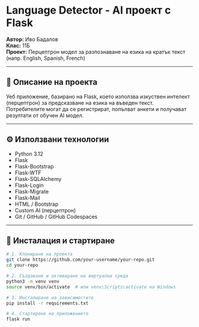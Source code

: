 # Language Detector - AI проект с Flask

**Автор:** Иво Бадалов  
**Клас:** 11Б  
**Проект:** Перцептрон модел за разпознаване на езика на кратък текст (напр. English, Spanish, French)

---

## 🧠 Описание на проекта

Уеб приложение, базирано на Flask, което използва изкуствен интелект (перцептрон) за предсказване на езика на въведен текст. Потребителите могат да се регистрират, попълват анкети и получават резултати от обучен AI модел.

---

## ⚙️ Използвани технологии

- Python 3.12
- Flask
- Flask-Bootstrap
- Flask-WTF
- Flask-SQLAlchemy
- Flask-Login
- Flask-Migrate
- Flask-Mail
- HTML / Bootstrap
- Custom AI (перцептрон)
- Git / GitHub / GitHub Codespaces

---

## 🚀 Инсталация и стартиране

```bash
# 1. Клониране на проекта
git clone https://github.com/your-username/your-repo.git
cd your-repo

# 2. Създаване и активиране на виртуална среда
python3 -m venv venv
source venv/bin/activate  # или venv\Scripts\activate на Windows

# 3. Инсталиране на зависимостите
pip install -r requirements.txt

# 4. Стартиране на приложението
flask run
